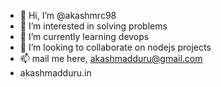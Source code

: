 - 👋 Hi, I’m @akashmrc98
- 👀 I’m interested in solving problems
- 🌱 I’m currently learning devops
- 💞️ I’m looking to collaborate on nodejs projects
- 📫 mail me here, akashmadduru@gmail.com
- akashmadduru.in
